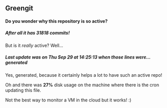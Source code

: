 ## Greengit

#### Do you wonder why this repository is so active?

##### After all it has 31818 commits!

But is it *really* active? Well...

##### Last update was on Thu Sep 29 at 14:25:13 when those lines were... generated

Yes, generated, because it certainly helps a lot to have such an active repo!

Oh and there was **27%** disk usage on the machine
where there is the cron updating this file.

Not the best way to monitor a VM in the cloud but it works! :)
